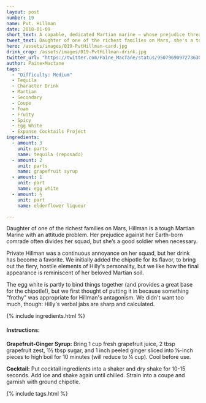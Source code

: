 ```yaml
---
layout: post
number: 19
name: Pvt. Hillman
date: 2018-01-09
short_text: A capable, dedicated Martian marine — whose prejudice threatens to tear her squad apart.
tweet_text: Daughter of one of the richest families on Mars, she's a tough, capable marine whose prejudice against Earthers threatens the cohesion of her own squad. 
hero: /assets/images/019-PvtHillman-card.jpg
drink_crop: /assets/images/019-PvtHillman-drink.jpg
twitter_url: "https://twitter.com/Paine_MacTane/status/950796909727363072"
author: Paine×Mactane
tags: 
  - "Difficulty: Medium"
  - Tequila
  - Character Drink
  - Martian
  - Secondary
  - Coupe
  - Foam
  - Fruity
  - Spicy
  - Egg White
  - Expanse Cocktails Project
ingredients:
  - amount: 3
    unit: parts
    name: tequila (reposado)
  - amount: 2
    unit: parts
    name: grapefruit syrup
  - amount: 1
    unit: part
    name: egg white
  - amount: ½
    unit: part
    name: elderflower liqueur

---
```


Daughter of one of the richest families on Mars, Hillman is a tough Martian Marine with an attitude problem. Her prejudice against her Earth-born comrade often divides her squad, but she’s a good soldier when necessary.

Private Hillman was a continuous annoyance on her squad, but her drink has become a favorite. We initially added the chipotle for its flavor, to bring out the fiery, hostile elements of Hilly's personality, but we like how the final appearance is reminiscent of her beloved Martian soil. 

The egg white is partly to bind things together (and provides a great base for the chipotle!), but we first thought of putting it in because something "frothy" was appropriate for Hillman's antagonism. We didn't want too much, though: Hilly's verbal jabs are sharp and calculated.

{% include ingredients.html %}

#### Instructions:

<strong>Grapefruit-Ginger Syrup:</strong> Bring 1 cup fresh grapefruit juice, 2 tbsp grapefruit zest, 1½ tbsp sugar, and 1 inch peeled ginger sliced into ⅛-inch pieces to high boil for 10 minutes (will reduce to ¼ cup). Cool before use.

<strong>Cocktail:</strong> Put cocktail ingredients into a shaker and dry shake for 10-15 seconds. Add ice and shake again until chilled. Strain into a coupe and garnish with ground chipotle.

{% include tags.html %}
